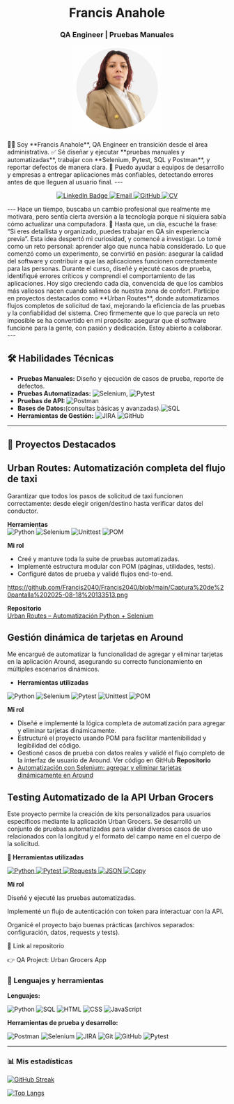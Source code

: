 <h1 align="center">Francis Anahole</h1>
<h3 align="center">QA Engineer | Pruebas Manuales</h3>

<p align="center">
  <img src="avatar.png" alt="Francis Anahole" width="200" height="200">
</p>
👩‍💻 Soy **Francis Anahole**, QA Engineer en transición desde el área administrativa.  
✅ Sé diseñar y ejecutar **pruebas manuales y automatizadas**, trabajar con **Selenium, Pytest, SQL y Postman**, y reportar defectos de manera clara.  
🚀 Puedo ayudar a equipos de desarrollo y empresas a entregar aplicaciones más confiables, detectando errores antes de que lleguen al usuario final.  
---
<p align="center">
  <a href="https://www.linkedin.com/in/francis-anahole/">
    <img src="https://img.shields.io/badge/LinkedIn-0077B5?style=for-the-badge&logo=linkedin&logoColor=white" alt="LinkedIn Badge"/>
  </a>
  <a href="mailto:anaholef@gmail.com">
    <img src="https://img.shields.io/badge/Email-%23D14836.svg?style=for-the-badge&logo=gmail&logoColor=white" alt="Email"/>
  </a>
  <a href="https://github.com/FrancisAnahole">
    <img src="https://img.shields.io/badge/GitHub-%23121011.svg?style=for-the-badge&logo=github&logoColor=white" alt="GitHub"/>
  </a>
  <a href="https://drive.google.com/tu-link-de-cv" target="_blank">
    <a href="https://docs.google.com/document/d/1KdWM7GDKW3WIpNjrB0evANzvv2nJyfM6loEG8tImsXI/edit?usp=sharing" target="_blank">
  <img src="https://img.shields.io/badge/CV-%230A66C2.svg?style=for-the-badge&logo=googledrive&logoColor=white" alt="CV"/>
</a>
</p>
---
    Hace un tiempo, buscaba un cambio profesional que realmente me motivara, pero sentía cierta aversión a la tecnología porque ni siquiera sabía cómo actualizar una computadora. 🥲 Hasta que, un día, escuché la frase: “Si eres detallista y organizado, puedes trabajar en QA sin experiencia previa”. Esta idea despertó mi curiosidad, y comencé a investigar.
Lo tomé como un reto personal: aprender algo que nunca había considerado. Lo que comenzó como un experimento, se convirtió en pasión: asegurar la calidad del software y contribuir a que las aplicaciones funcionen correctamente para las personas. Durante el curso, diseñé y ejecuté casos de prueba, identifiqué errores críticos y comprendí el comportamiento de las aplicaciones. Hoy sigo creciendo cada día, convencida de que los cambios más valiosos nacen cuando salimos de nuestra zona de confort.
Participe en proyectos destacados como **Urban Routes**, donde automatizamos flujos completos de solicitud de taxi, mejorando la eficiencia de las pruebas y la confiabilidad del sistema.  
Creo firmemente que lo que parecía un reto imposible se ha convertido en mi propósito: asegurar que el software funcione para la gente, con pasión y dedicación. Estoy abierto a colaborar.
---

## 🛠️ Habilidades Técnicas

- **Pruebas Manuales:** Diseño y ejecución de casos de prueba, reporte de defectos.  
- **Pruebas Automatizadas:** ![Selenium](https://img.shields.io/badge/Selenium-43B02A?style=for-the-badge&logo=selenium&logoColor=white), <img src="https://img.shields.io/badge/Pytest-0A9EDC?style=for-the-badge&logo=pytest&logoColor=white" alt="Pytest"/>  
- **Pruebas de API:** ![Postman](https://img.shields.io/badge/Postman-FF6C37?style=for-the-badge&logo=postman&logoColor=white)
- **Bases de Datos:**(consultas básicas y avanzadas).![SQL](https://img.shields.io/badge/SQL-003B57?style=for-the-badge&logo=sqlite&logoColor=white)
- **Herramientas de Gestión:** ![JIRA](https://img.shields.io/badge/JIRA-0052CC?style=for-the-badge&logo=jira&logoColor=white) ![GitHub](https://img.shields.io/badge/GitHub-181717?style=for-the-badge&logo=github&logoColor=white)

---
## 📂 Proyectos Destacados

##  Urban Routes: Automatización completa del flujo de taxi

Garantizar que todos los pasos de solicitud de taxi funcionen correctamente: desde elegir origen/destino hasta verificar datos del conductor.

**Herramientas**  
![Python](https://img.shields.io/badge/Python-3776AB?style=for-the-badge&logo=python&logoColor=white)
![Selenium](https://img.shields.io/badge/Selenium-43B02A?style=for-the-badge&logo=selenium&logoColor=white)
  <img src="https://img.shields.io/badge/Unittest-FFCA28?style=for-the-badge&logo=python&logoColor=black" alt="Unittest"/>
  <img src="https://img.shields.io/badge/Page%20Object%20Model-POM-blue?style=for-the-badge" alt="POM"/>
</p>

**Mi rol**  
- Creé y mantuve toda la suite de pruebas automatizadas.  
- Implementé estructura modular con POM (páginas, utilidades, tests).  
- Configuré datos de prueba y validé flujos end-to-end.

https://github.com/Francis2040/Francis2040/blob/main/Captura%20de%20pantalla%202025-08-18%20133513.png

**Repositorio**  
[Urban Routes – Automatización Python + Selenium](https://github.com/Francis2040/UrbanRoutes_Automatizacion_Python_Selenium)

##  Gestión dinámica de tarjetas en Around
Me encargué de automatizar la funcionalidad de agregar y eliminar tarjetas en la aplicación Around, asegurando su correcto funcionamiento en múltiples escenarios dinámicos.

- **Herramientas utilizadas**  

<p align="left">
  <img src="https://img.shields.io/badge/Python-3776AB?style=for-the-badge&logo=python&logoColor=white" alt="Python"/>
  <img src="https://img.shields.io/badge/Selenium-43B02A?style=for-the-badge&logo=selenium&logoColor=white" alt="Selenium"/>
  <img src="https://img.shields.io/badge/Pytest-0A9EDC?style=for-the-badge&logo=pytest&logoColor=white" alt="Pytest"/>
  <img src="https://img.shields.io/badge/Unittest-FFCA28?style=for-the-badge&logo=python&logoColor=black" alt="Unittest"/>
  <img src="https://img.shields.io/badge/Page%20Object%20Model-POM-blue?style=for-the-badge" alt="POM"/>
</p>

 **Mi rol**
- Diseñé e implementé la lógica completa de automatización para agregar y eliminar tarjetas dinámicamente.  
- Estructuré el proyecto usando POM para facilitar mantenibilidad y legibilidad del código.  
- Gestioné casos de prueba con datos reales y validé el flujo completo de la interfaz de usuario de Around.
Ver código en GitHub
**Repositorio**  
- [Automatización con Selenium: agregar y eliminar tarjetas dinámicamente en Around](https://github.com/Francis2040/Automatizacion-con-Selenium-para-agregar-y-eliminar-tarjetas-dinamicamente-en-la-aplicacion-Around)

## Testing Automatizado de la API Urban Grocers

Este proyecto permite la creación de kits personalizados para usuarios específicos mediante la aplicación Urban Grocers. Se desarrolló un conjunto de pruebas automatizadas para validar diversos casos de uso relacionados con la longitud y el formato del campo name en el cuerpo de la solicitud.

**🔧 Herramientas utilizadas**

<p align="left">
  <a href="https://www.python.org/" target="_blank">
    <img alt="Python" src="https://img.shields.io/badge/Python-3776AB?logo=python&logoColor=white&style=for-the-badge">
  </a>

  <a href="https://docs.pytest.org/" target="_blank">
    <img alt="Pytest" src="https://img.shields.io/badge/Pytest-0A9EDC?logo=pytest&logoColor=white&style=for-the-badge">
  </a>

  <a href="https://requests.readthedocs.io/" target="_blank">
    <img alt="Requests" src="https://img.shields.io/badge/Requests-20232A?logo=python&logoColor=white&style=for-the-badge">
  </a>

  <a href="https://www.json.org/json-en.html" target="_blank">
    <img alt="JSON" src="https://img.shields.io/badge/JSON-000000?logo=json&logoColor=white&style=for-the-badge">
  </a>

  <a href="https://docs.python.org/3/library/copy.html" target="_blank">
    <img alt="Copy" src="https://img.shields.io/badge/Copy%20Module-FFDD00?logo=python&logoColor=black&style=for-the-badge">
  </a>
</p>

**Mi rol**

Diseñé y ejecuté las pruebas automatizadas.

Implementé un flujo de autenticación con token para interactuar con la API.

Organicé el proyecto bajo buenas prácticas (archivos separados: configuración, datos, requests y tests).

🔗 Link al repositorio

👉 QA Project: Urban Grocers App


### 🧪 Lenguajes y herramientas

**Lenguajes:**

![Python](https://img.shields.io/badge/Python-3776AB?style=for-the-badge&logo=python&logoColor=white)
![SQL](https://img.shields.io/badge/SQL-003B57?style=for-the-badge&logo=sqlite&logoColor=white)
![HTML](https://img.shields.io/badge/HTML-E34F26?style=for-the-badge&logo=html5&logoColor=white)
![CSS](https://img.shields.io/badge/CSS-1572B6?style=for-the-badge&logo=css3&logoColor=white)
![JavaScript](https://img.shields.io/badge/JavaScript-F7DF1E?style=for-the-badge&logo=javascript&logoColor=black)

**Herramientas de prueba y desarrollo:**

![Postman](https://img.shields.io/badge/Postman-FF6C37?style=for-the-badge&logo=postman&logoColor=white)
![Selenium](https://img.shields.io/badge/Selenium-43B02A?style=for-the-badge&logo=selenium&logoColor=white)
![JIRA](https://img.shields.io/badge/JIRA-0052CC?style=for-the-badge&logo=jira&logoColor=white)
![Git](https://img.shields.io/badge/Git-F05032?style=for-the-badge&logo=git&logoColor=white)
![GitHub](https://img.shields.io/badge/GitHub-181717?style=for-the-badge&logo=github&logoColor=white)
![Pytest](https://img.shields.io/badge/Pytest-0A9EDC?style=for-the-badge&logo=python&logoColor=white)

---
### :bar_chart: Mis estadísticas

[![GitHub Streak](http://github-readme-streak-stats.herokuapp.com?user=Francis2040&theme=dark&background=000000)](https://git.io/streak-stats)

[![Top Langs](https://github-readme-stats.vercel.app/api/top-langs/?username=Francis2040&layout=compact&theme=vision-friendly-dark)](https://github.com/anuraghazra/github-readme-stats)

